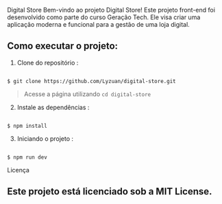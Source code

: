 Digital Store
Bem-vindo ao projeto Digital Store! Este projeto front-end foi desenvolvido como parte do curso Geração Tech. Ele visa criar uma aplicação moderna e funcional para a gestão de uma loja digital.
## Como executar o projeto:

1. Clone do repositório :

```

$ git clone https://github.com/Lyzuan/digital-store.git

```
> Acesse a página utilizando `cd digital-store`

2. Instale as dependências :

```

$ npm install

```


3. Iniciando o projeto :

```

$ npm run dev

```

Licença

## Este projeto está licenciado sob a MIT License.



